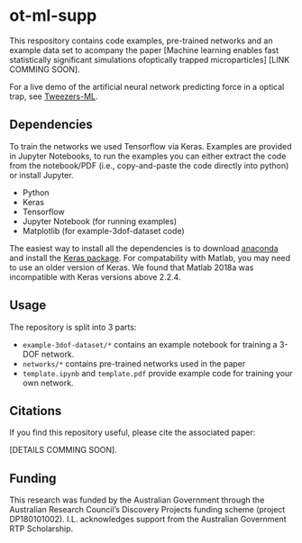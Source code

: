 # ot-ml-supp
This respository contains code examples, pre-trained networks and an example data
set to acompany the paper [Machine learning enables fast statistically significant
simulations ofoptically trapped microparticles] [LINK COMMING SOON].

For a live demo of the artificial neural network predicting force in a
optical trap, see [Tweezers-ML](https://ilent2.github.io/tweezers-ml/).

## Dependencies
To train the networks we used Tensorflow via Keras.
Examples are provided in Jupyter Notebooks, to run the examples
you can either extract the code from the notebook/PDF (i.e.,
copy-and-paste the code directly into python) or install Jupyter.

* Python
* Keras
* Tensorflow
* Jupyter Notebook (for running examples)
* Matplotlib (for example-3dof-dataset code)

The easiest way to install all the dependencies is to download
[anaconda](https://www.anaconda.com/distribution/) and install the
[Keras package](https://anaconda.org/conda-forge/keras).
For compatability with Matlab, you may need to use an older version of Keras.
We found that Matlab 2018a was incompatible with Keras versions above 2.2.4.

## Usage
The repository is split into 3 parts:
* `example-3dof-dataset/*` contains an example notebook for training a 3-DOF network.
* `networks/*` contains pre-trained networks used in the paper
* `template.ipynb` and `template.pdf` provide example code for training your own network.

## Citations
If you find this repository useful, please cite the associated
paper:

[DETAILS COMMING SOON].

## Funding
This research was funded by the Australian Government through the Australian 
Research Council’s Discovery Projects funding scheme (project DP180101002). 
I.L. acknowledges support from the Australian Government RTP Scholarship.

